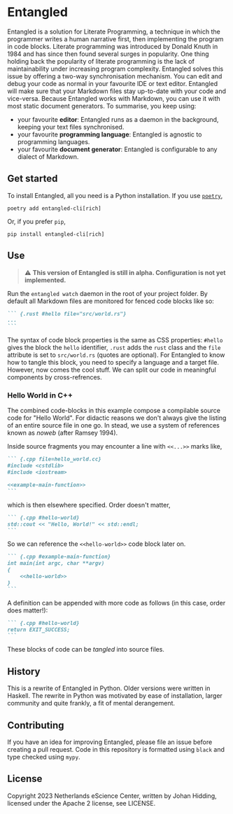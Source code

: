 # Entangled
Entangled is a solution for Literate Programming, a technique in which the programmer writes a human narrative first, then implementing the program in code blocks.
Literate programming was introduced by Donald Knuth in 1984 and has since then found several surges in popularity. One thing holding back the popularity of literate programming is the lack of maintainability under increasing program complexity. Entangled solves this issue by offering a two-way synchronisation mechanism. You can edit and debug your code as normal in your favourite IDE or text editor. Entangled will make sure that your Markdown files stay up-to-date with your code and vice-versa. Because Entangled works with Markdown, you can use it with most static document generators. To summarise, you keep using:

- your favourite **editor**: Entangled runs as a daemon in the background, keeping your text files synchronised.
- your favourite **programming language**: Entangled is agnostic to programming languages.
- your favourite **document generator**: Entangled is configurable to any dialect of Markdown.

## Get started
To install Entangled, all you need is a Python installation. If you use [`poetry`](https://python-poetry.org),

```
poetry add entangled-cli[rich]
```

Or, if you prefer `pip`,

```
pip install entangled-cli[rich]
```

## Use

> :warning: **This version of Entangled is still in alpha. Configuration is not yet implemented.**

Run the `entangled watch` daemon in the root of your project folder. By default all Markdown files are monitored for fenced code blocks like so:

~~~markdown
``` {.rust #hello file="src/world.rs"}
...
```
~~~

The syntax of code block properties is the same as CSS properties: `#hello` gives the block the `hello` identifier, `.rust` adds the `rust` class and the `file` attribute is set to `src/world.rs` (quotes are optional). For Entangled to know how to tangle this block, you need to specify a language and a target file. However, now comes the cool stuff. We can split our code in meaningful components by cross-refrences.

### Hello World in C++
The combined code-blocks in this example compose a compilable source code for "Hello World". For didactic reasons we don't always give the listing of an entire source file in one go. In stead, we use a system of references known as *noweb* (after Ramsey 1994).

Inside source fragments you may encounter a line with `<<...>>` marks like,

~~~markdown
``` {.cpp file=hello_world.cc}
#include <cstdlib>
#include <iostream>

<<example-main-function>>
```
~~~

which is then elsewhere specified. Order doesn't matter,

~~~markdown
``` {.cpp #hello-world}
std::cout << "Hello, World!" << std::endl;
```
~~~

So we can reference the `<<hello-world>>` code block later on.

~~~markdown
``` {.cpp #example-main-function}
int main(int argc, char **argv)
{
    <<hello-world>>
}
```
~~~

A definition can be appended with more code as follows (in this case, order does matter!):

~~~markdown
``` {.cpp #hello-world}
return EXIT_SUCCESS;
```
~~~

These blocks of code can be *tangled* into source files.

## History
This is a rewrite of Entangled in Python. Older versions were written in Haskell. The rewrite in Python was motivated by ease of installation, larger community and quite frankly, a fit of mental derangement.

## Contributing
If you have an idea for improving Entangled, please file an issue before creating a pull request. Code in this repository is formatted using `black` and type checked using `mypy`.

## License
Copyright 2023 Netherlands eScience Center, written by Johan Hidding, licensed under the Apache 2 license, see LICENSE.
